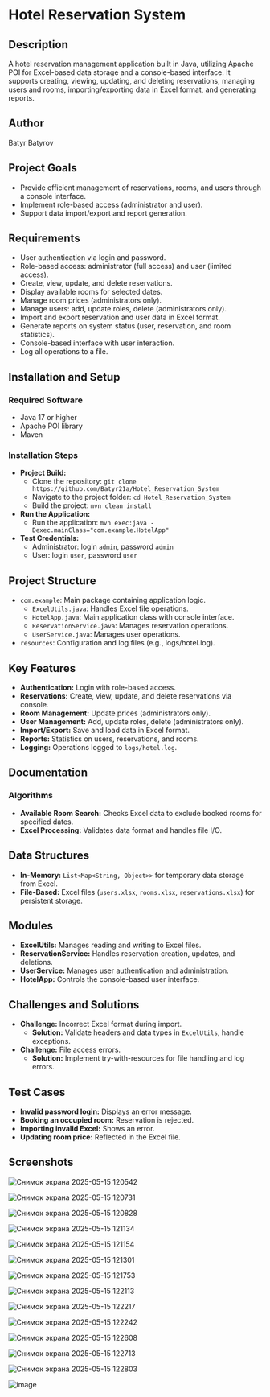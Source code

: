 # Hotel Reservation System

## Description
A hotel reservation management application built in Java, utilizing Apache POI for Excel-based data storage and a console-based interface. It supports creating, viewing, updating, and deleting reservations, managing users and rooms, importing/exporting data in Excel format, and generating reports.

## Author
Batyr Batyrov

## Project Goals
- Provide efficient management of reservations, rooms, and users through a console interface.
- Implement role-based access (administrator and user).
- Support data import/export and report generation.

## Requirements
- User authentication via login and password.
- Role-based access: administrator (full access) and user (limited access).
- Create, view, update, and delete reservations.
- Display available rooms for selected dates.
- Manage room prices (administrators only).
- Manage users: add, update roles, delete (administrators only).
- Import and export reservation and user data in Excel format.
- Generate reports on system status (user, reservation, and room statistics).
- Console-based interface with user interaction.
- Log all operations to a file.

## Installation and Setup

### Required Software
- Java 17 or higher
- Apache POI library
- Maven

### Installation Steps
- **Project Build:**
  - Clone the repository: `git clone https://github.com/Batyr21a/Hotel_Reservation_System`
  - Navigate to the project folder: `cd Hotel_Reservation_System`
  - Build the project: `mvn clean install`
- **Run the Application:**
  - Run the application: `mvn exec:java -Dexec.mainClass="com.example.HotelApp"`
- **Test Credentials:**
  - Administrator: login `admin`, password `admin`
  - User: login `user`, password `user`

## Project Structure
- `com.example`: Main package containing application logic.
  - `ExcelUtils.java`: Handles Excel file operations.
  - `HotelApp.java`: Main application class with console interface.
  - `ReservationService.java`: Manages reservation operations.
  - `UserService.java`: Manages user operations.
- `resources`: Configuration and log files (e.g., logs/hotel.log).

## Key Features
- **Authentication:** Login with role-based access.
- **Reservations:** Create, view, update, and delete reservations via console.
- **Room Management:** Update prices (administrators only).
- **User Management:** Add, update roles, delete (administrators only).
- **Import/Export:** Save and load data in Excel format.
- **Reports:** Statistics on users, reservations, and rooms.
- **Logging:** Operations logged to `logs/hotel.log`.

## Documentation

### Algorithms
- **Available Room Search:** Checks Excel data to exclude booked rooms for specified dates.
- **Excel Processing:** Validates data format and handles file I/O.

## Data Structures
- **In-Memory:** `List<Map<String, Object>>` for temporary data storage from Excel.
- **File-Based:** Excel files (`users.xlsx`, `rooms.xlsx`, `reservations.xlsx`) for persistent storage.

## Modules
- **ExcelUtils:** Manages reading and writing to Excel files.
- **ReservationService:** Handles reservation creation, updates, and deletions.
- **UserService:** Manages user authentication and administration.
- **HotelApp:** Controls the console-based user interface.

## Challenges and Solutions
- **Challenge:** Incorrect Excel format during import.
  - **Solution:** Validate headers and data types in `ExcelUtils`, handle exceptions.
- **Challenge:** File access errors.
  - **Solution:** Implement try-with-resources for file handling and log errors.

## Test Cases
- **Invalid password login:** Displays an error message.
- **Booking an occupied room:** Reservation is rejected.
- **Importing invalid Excel:** Shows an error.
- **Updating room price:** Reflected in the Excel file.

## Screenshots
![Снимок экрана 2025-05-15 120542](https://github.com/user-attachments/assets/7af29ba3-0d81-4090-a5f8-e52d3d66d716)

![Снимок экрана 2025-05-15 120731](https://github.com/user-attachments/assets/1c48aac8-8421-43bb-babd-1cbeb71b6e3e)

![Снимок экрана 2025-05-15 120828](https://github.com/user-attachments/assets/21d3f044-5552-4e62-821b-795c4b4d46e1)

![Снимок экрана 2025-05-15 121134](https://github.com/user-attachments/assets/f8152ef5-c94e-4cd4-bab4-0ea1ef898b11)

![Снимок экрана 2025-05-15 121154](https://github.com/user-attachments/assets/3bfc1f68-13ff-42be-9abf-5136b390c72b)

![Снимок экрана 2025-05-15 121301](https://github.com/user-attachments/assets/48248516-f0ad-44f9-a7a2-5c8fb2d99e4b)

![Снимок экрана 2025-05-15 121753](https://github.com/user-attachments/assets/1c119977-7cf1-4a00-b34c-f2d03b450bec)

![Снимок экрана 2025-05-15 122113](https://github.com/user-attachments/assets/d2b86a75-f19f-425e-8671-d13a7ab2bb28)

![Снимок экрана 2025-05-15 122217](https://github.com/user-attachments/assets/a8cbe555-a299-406b-9a33-4b83e65b1d12)

![Снимок экрана 2025-05-15 122242](https://github.com/user-attachments/assets/25009522-e65a-4e58-8024-f8fe63a02ae8)

![Снимок экрана 2025-05-15 122608](https://github.com/user-attachments/assets/9ac31ec3-54ad-401b-9808-94c778e07487)

![Снимок экрана 2025-05-15 122713](https://github.com/user-attachments/assets/eb17600a-bd88-45f2-8f5a-a9e6dcef96ca)

![Снимок экрана 2025-05-15 122803](https://github.com/user-attachments/assets/377d178d-1db7-4680-83cc-64723c244efc)

![image](https://github.com/user-attachments/assets/43f8c44c-0ff6-477d-85a6-f63e6f2392a6)































